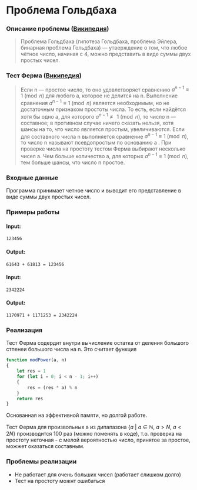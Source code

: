 # Проблема Гольдбаха

### Описание проблемы ([Википедия](https://ru.wikipedia.org/wiki/%D0%9F%D1%80%D0%BE%D0%B1%D0%BB%D0%B5%D0%BC%D0%B0_%D0%93%D0%BE%D0%BB%D1%8C%D0%B4%D0%B1%D0%B0%D1%85%D0%B0#:~:text=%D0%92%201966%20%D0%B3%D0%BE%D0%B4%D1%83%20%D0%A7%D1%8D%D0%BD%D1%8C%20%D0%A6%D0%B7%D0%B8%D0%BD%D0%B6%D1%83%D0%BD%D1%8C,%3D%2023%20%2B%207%20%C2%B7%2011.))
> Проблема Гольдбаха (гипотеза Гольдбаха, проблема Эйлера, бинарная проблема Гольдбаха) — утверждение о том, что любое чётное число, начиная с 4, можно представить в виде суммы двух простых чисел.

### Тест Ферма ([Википедия](https://ru.wikipedia.org/wiki/%D0%A2%D0%B5%D1%81%D1%82_%D0%A4%D0%B5%D1%80%D0%BC%D0%B0))
>Если n — простое число, то оно удовлетворяет сравнению ${\displaystyle a^{n-1}\equiv 1{\pmod {n}}}$ для любого a, которое не делится на n. Выполнение сравнения ${\displaystyle a^{n-1}\equiv 1{\pmod {n}}}$ является необходимым, но не достаточным признаком простоты числа. То есть, если найдётся хотя бы одно a, для которого ${\displaystyle a^{n-1}\not \equiv 1{\pmod {n}}}$, то число n — составное; в противном случае ничего сказать нельзя, хотя шансы на то, что число является простым, увеличиваются. Если для составного числа n выполняется сравнение ${\displaystyle a^{n-1}\equiv 1{\pmod {n}}}$, то число n называют псевдопростым по основанию a . При проверке числа на простоту тестом Ферма выбирают несколько чисел a. Чем больше количество a, для которых ${\displaystyle a^{n-1}\equiv 1{\pmod {n}}}$, тем больше шансы, что число n простое.

### Входные данные
Программа принимает четное число и выводит его представление в виде суммы двух простых чисел.

### Примеры работы

#### Input:
```
123456
````

#### Output:

```
61643 + 61813 = 123456
```

#### Input:
```
2342224
````

#### Output:

```
1170971 + 1171253 = 2342224
```

### Реализация
Тест Ферма содердит внутри вычисление остатка от деления большого стпенеи большого числа на n. Это считает функция
```js
function modPower(a, n)
{
    let res = 1
    for (let i = 0; i < n - 1; i++)
    {
        res = (res * a) % n
    }
    return res
}
```
Основанная на эффективной памяти, но долгой работе.


Тест Ферма для произвольных a из дипапазона $\{a~|~a\in\mathbb{N},~a > N,~a<2N\}$ производится 100 раз (можно поменять в коде), т.о. проверка на простоту неточная - с мелой вероятностью число, принятое за простое, можжет оказаться составным.


### Проблемы реализации
* Не работает для очень больших чисел (работает слишком долго)
* Тест на простоту можнт ошибаться

